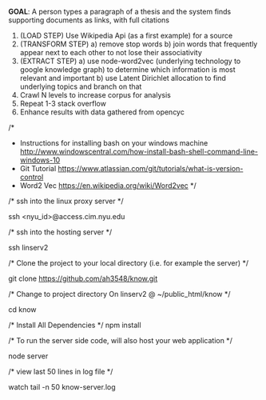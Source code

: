 **GOAL**: A person types a paragraph of a thesis and the system finds supporting documents as links, with full citations
 
1. (LOAD STEP) Use Wikipedia Api (as a first example) for a source
2. (TRANSFORM STEP)
    a) remove stop words
    b) join words that frequently appear next to each other to not lose their associativity
3. (EXTRACT STEP)
    a) use node-word2vec (underlying technology to google knowledge graph) to determine which information is most relevant and important
    b) use Latent Dirichlet allocation to find underlying topics and branch on that
4. Crawl N levels to increase corpus for analysis
5. Repeat 1-3 stack overflow
6. Enhance results with data gathered from opencyc


/* 
- Instructions for installing bash on your windows machine 
http://www.windowscentral.com/how-install-bash-shell-command-line-windows-10
- Git Tutorial
https://www.atlassian.com/git/tutorials/what-is-version-control
- Word2 Vec
https://en.wikipedia.org/wiki/Word2vec
*/

/* ssh into the linux proxy server */

ssh <nyu_id>@access.cim.nyu.edu

/* ssh into the hosting server */

ssh linserv2

/* Clone the project to your local directory (i.e. for example the server) */

git clone https://github.com/ah3548/know.git

/* 
Change to project directory
On linserv2 @ ~/public_html/know
*/

cd know

/* Install All Dependencies */
npm install

/* To run the server side code, will also host your web application */

node server 

/* view last 50 lines in log file */

watch tail -n 50 know-server.log